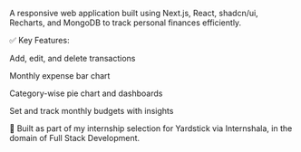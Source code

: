 A responsive web application built using Next.js, React, shadcn/ui, Recharts, and MongoDB to track personal finances efficiently.

✅ Key Features:

Add, edit, and delete transactions

Monthly expense bar chart

Category-wise pie chart and dashboards

Set and track monthly budgets with insights

🎯 Built as part of my internship selection for Yardstick via Internshala, in the domain of Full Stack Development.
